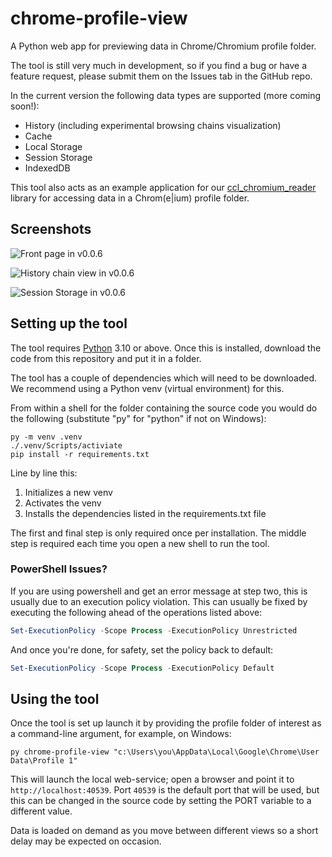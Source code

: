 # chrome-profile-view

A Python web app for previewing data in Chrome/Chromium profile folder.

The tool is still very much in development, so if you find a bug or have a 
feature request, please submit them on the Issues tab in the GitHub repo. 

In the current version the following data types are supported (more coming 
soon!):

* History (including experimental browsing chains visualization)
* Cache
* Local Storage
* Session Storage
* IndexedDB

This tool also acts as an example application for our 
[ccl_chromium_reader](https://github.com/cclgroupltd/ccl_chromium_reader)
library for accessing data in a Chrom(e|ium) profile folder. 

## Screenshots
![Front page in v0.0.6](https://github.com/cclgroupltd/chrome-profile-view/assets/13645548/e91cba8a-a52f-4354-840f-f52381ec551e)

![History chain view in v0.0.6](https://github.com/cclgroupltd/chrome-profile-view/assets/13645548/eba94b30-26f5-49bd-a91c-10d3b8e5a8d8)

![Session Storage in v0.0.6](https://github.com/cclgroupltd/chrome-profile-view/assets/13645548/9d983911-0295-45ea-a0cd-3c9475893f71)



## Setting up the tool
The tool requires [Python](https://python.org) 3.10 or above. Once this is 
installed, download the code from this repository and put it in a folder.

The tool has a couple of dependencies which will need to be downloaded. We
recommend using a Python venv (virtual environment) for this.

From within a shell for the folder containing the source code you would do 
the following (substitute "py" for "python" if not on Windows):

```commandline
py -m venv .venv
./.venv/Scripts/activiate
pip install -r requirements.txt
```

Line by line this:
1. Initializes a new venv
2. Activates the venv
3. Installs the dependencies listed in the requirements.txt file

The first and final step is only required once per installation. The middle
step is required each time you open a new shell to run the tool.

### PowerShell Issues?

If you are using powershell and get an error message at step two, this is 
usually due to an execution policy violation. This can usually be fixed by
executing the following ahead of the operations listed above:

```powershell
Set-ExecutionPolicy -Scope Process -ExecutionPolicy Unrestricted
```

And once you're done, for safety, set the policy back to default:

```powershell
Set-ExecutionPolicy -Scope Process -ExecutionPolicy Default
```

## Using the tool

Once the tool is set up launch it by providing the profile folder of interest
as a command-line argument, for example, on Windows:

```commandline
py chrome-profile-view "c:\Users\you\AppData\Local\Google\Chrome\User Data\Profile 1"
```

This will launch the local web-service; open a browser and point it to 
`http://localhost:40539`. Port `40539` is the default port that will be used, 
but this can be changed in the source code by setting the PORT variable to a 
different value.

Data is loaded on demand as you move between different views so a short delay
may be expected on occasion.
